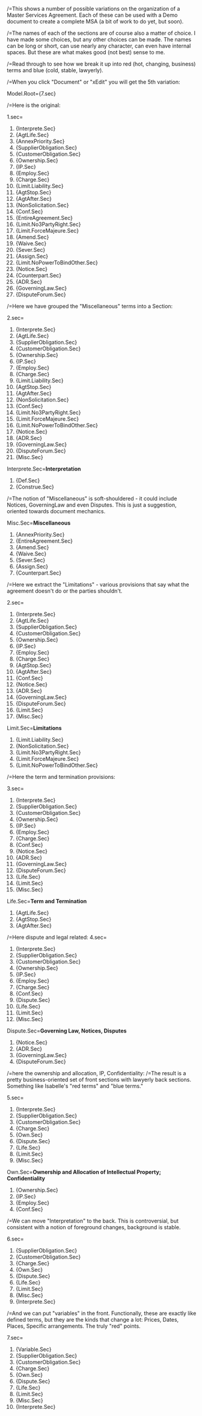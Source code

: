 /=This shows a number of possible variations on the organization of a Master Services Agreement.  Each of these can be used with a Demo document to create a complete MSA (a bit of work to do yet, but soon).

/=The names of each of the sections are of course also a matter of choice.  I have made some choices, but any other choices can be made.  The names can be long or short, can use nearly any character, can even have internal spaces.  But these are what makes good (not best) sense to me.

/=Read through to see how we break it up into red (hot, changing, business) terms and blue (cold, stable, lawyerly).

/=When you click "Document" or "xEdit" you will get the 5th variation:

Model.Root={7.sec}
 
/=Here is the original:

1.sec=<ol><li>{Interprete.Sec}<li>{AgtLife.Sec}<li>{AnnexPriority.Sec}<li>{SupplierObligation.Sec}<li>{CustomerObligation.Sec}<li>{Ownership.Sec}<li>{IP.Sec}<li>{Employ.Sec}<li>{Charge.Sec}<li>{Limit.Liability.Sec}<li>{AgtStop.Sec}<li>{AgtAfter.Sec}<li>{NonSolicitation.Sec}<li>{Conf.Sec}<li>{EntireAgreement.Sec}<li>{Limit.No3PartyRight.Sec}<li>{Limit.ForceMajeure.Sec}<li>{Amend.Sec}<li>{Waive.Sec}<li>{Sever.Sec}<li>{Assign.Sec}<li>{Limit.NoPowerToBindOther.Sec}<li>{Notice.Sec}<li>{Counterpart.Sec}<li>{ADR.Sec}<li>{GoverningLaw.Sec}<li>{DisputeForum.Sec}</ol>

/=Here we have grouped the "Miscellaneous" terms into a Section:

2.sec=<ol><li>{Interprete.Sec}<li>{AgtLife.Sec}<li>{SupplierObligation.Sec}<li>{CustomerObligation.Sec}<li>{Ownership.Sec}<li>{IP.Sec}<li>{Employ.Sec}<li>{Charge.Sec}<li>{Limit.Liability.Sec}<li>{AgtStop.Sec}<li>{AgtAfter.Sec}<li>{NonSolicitation.Sec}<li>{Conf.Sec}<li>{Limit.No3PartyRight.Sec}<li>{Limit.ForceMajeure.Sec}<li>{Limit.NoPowerToBindOther.Sec}<li>{Notice.Sec}<li>{ADR.Sec}<li>{GoverningLaw.Sec}<li>{DisputeForum.Sec}<li>{Misc.Sec}</ol>

Interprete.Sec=<b>Interpretation</b><ol><li>{Def.Sec}<li>{Construe.Sec}</ol>

/=The notion of "Miscellaneous" is soft-shouldered - it could include Notices, GoverningLaw and even Disputes.  This is just a suggestion, oriented towards document mechanics.
 
Misc.Sec=<b>Miscellaneous</b><ol><li>{AnnexPriority.Sec}<li>{EntireAgreement.Sec}<li>{Amend.Sec}<li>{Waive.Sec}<li>{Sever.Sec}<li>{Assign.Sec}<li>{Counterpart.Sec}</ol>

/=Here we extract the "Limitations" - various provisions that say what the agreement doesn't do or the parties shouldn't.

2.sec=<ol><li>{Interprete.Sec}<li>{AgtLife.Sec}<li>{SupplierObligation.Sec}<li>{CustomerObligation.Sec}<li>{Ownership.Sec}<li>{IP.Sec}<li>{Employ.Sec}<li>{Charge.Sec}<li>{AgtStop.Sec}<li>{AgtAfter.Sec}<li>{Conf.Sec}<li>{Notice.Sec}<li>{ADR.Sec}<li>{GoverningLaw.Sec}<li>{DisputeForum.Sec}<li>{Limit.Sec}<li>{Misc.Sec}</ol>

Limit.Sec=<b>Limitations</b><ol><li>{Limit.Liability.Sec}<li>{NonSolicitation.Sec}<li>{Limit.No3PartyRight.Sec}<li>{Limit.ForceMajeure.Sec}<li>{Limit.NoPowerToBindOther.Sec}</ol>

/=Here the term and termination provisions:

3.sec=<ol><li>{Interprete.Sec}<li>{SupplierObligation.Sec}<li>{CustomerObligation.Sec}<li>{Ownership.Sec}<li>{IP.Sec}<li>{Employ.Sec}<li>{Charge.Sec}<li>{Conf.Sec}<li>{Notice.Sec}<li>{ADR.Sec}<li>{GoverningLaw.Sec}<li>{DisputeForum.Sec}<li>{Life.Sec}<li>{Limit.Sec}<li>{Misc.Sec}</ol>
Life.Sec=<b>Term and Termination</b><ol><li>{AgtLife.Sec}<li>{AgtStop.Sec}<li>{AgtAfter.Sec}</ol>

/=Here dispute and legal related:
4.sec=<ol><li>{Interprete.Sec}<li>{SupplierObligation.Sec}<li>{CustomerObligation.Sec}<li>{Ownership.Sec}<li>{IP.Sec}<li>{Employ.Sec}<li>{Charge.Sec}<li>{Conf.Sec}<li>{Dispute.Sec}<li>{Life.Sec}<li>{Limit.Sec}<li>{Misc.Sec}</ol>

Dispute.Sec=<b>Governing Law, Notices, Disputes</b><ol><li>{Notice.Sec}<li>{ADR.Sec}<li>{GoverningLaw.Sec}<li>{DisputeForum.Sec}</ol>

/=here the ownership and allocation, IP, Confidentiality:
/=The result is a pretty business-oriented set of front sections with lawyerly back sections.  Something like Isabelle's "red terms" and "blue terms."

5.sec=<ol><li>{Interprete.Sec}<li>{SupplierObligation.Sec}<li>{CustomerObligation.Sec}<li>{Charge.Sec}<li>{Own.Sec}<li>{Dispute.Sec}<li>{Life.Sec}<li>{Limit.Sec}<li>{Misc.Sec}</ol>

Own.Sec=<b>Ownership and Allocation of Intellectual Property; Confidentiality</b><ol><li>{Ownership.Sec}<li>{IP.Sec}<li>{Employ.Sec}<li>{Conf.Sec}</ol>

/=We can move "Interpretation" to the back.  This is controversial, but consistent with a notion of foreground changes, background is stable.

6.sec=<ol><li>{SupplierObligation.Sec}<li>{CustomerObligation.Sec}<li>{Charge.Sec}<li>{Own.Sec}<li>{Dispute.Sec}<li>{Life.Sec}<li>{Limit.Sec}<li>{Misc.Sec}<li>{Interprete.Sec}</ol>

/=And we can put "variables" in the front.  Functionally, these are exactly like defined terms, but they are the kinds that change a lot:  Prices, Dates, Places, Specific arrangements.   The truly "red" points. 

7.sec=<ol><li>{Variable.Sec}<li>{SupplierObligation.Sec}<li>{CustomerObligation.Sec}<li>{Charge.Sec}<li>{Own.Sec}<li>{Dispute.Sec}<li>{Life.Sec}<li>{Limit.Sec}<li>{Misc.Sec}<li>{Interprete.Sec}</ol>